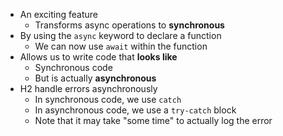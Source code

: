 - An exciting feature
	- Transforms async operations to **synchronous**
- By using the `async` keyword to declare a function
	- We can now use `await` within the function
- Allows us to write code that **looks like**
	- Synchronous code
	- But is actually **asynchronous**
- H2 handle errors asynchronously
	- In synchronous code, we use `catch`
	- In asynchronous code, we use a `try-catch` block
	- Note that it may take "some time" to actually log the error
